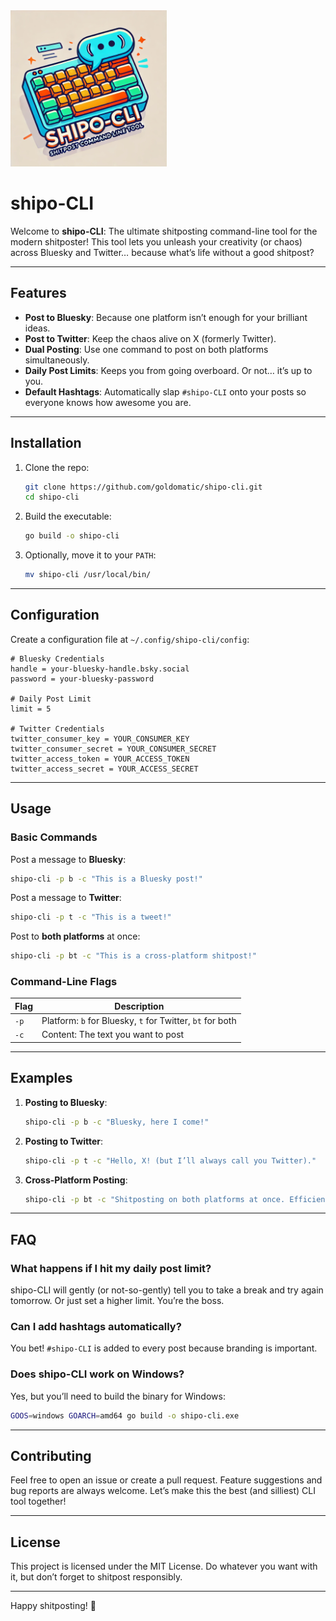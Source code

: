 <img src="https://github.com/goldomatic/shipo-cli/blob/main/shipo-cli-logo.png" alt="shipo-CLI Logo" width="250px" height="250px">



# shipo-CLI

Welcome to **shipo-CLI**: The ultimate shitposting command-line tool for the modern shitposter! This tool lets you unleash your creativity (or chaos) across Bluesky and Twitter… because what’s life without a good shitpost?

---

## Features
- **Post to Bluesky**: Because one platform isn’t enough for your brilliant ideas.
- **Post to Twitter**: Keep the chaos alive on X (formerly Twitter).
- **Dual Posting**: Use one command to post on both platforms simultaneously.
- **Daily Post Limits**: Keeps you from going overboard. Or not… it’s up to you.
- **Default Hashtags**: Automatically slap `#shipo-CLI` onto your posts so everyone knows how awesome you are.

---

## Installation

1. Clone the repo:
   ```bash
   git clone https://github.com/goldomatic/shipo-cli.git
   cd shipo-cli
   ```

2. Build the executable:
   ```bash
   go build -o shipo-cli
   ```

3. Optionally, move it to your `PATH`:
   ```bash
   mv shipo-cli /usr/local/bin/
   ```

---

## Configuration

Create a configuration file at `~/.config/shipo-cli/config`:

```plaintext
# Bluesky Credentials
handle = your-bluesky-handle.bsky.social
password = your-bluesky-password

# Daily Post Limit
limit = 5

# Twitter Credentials
twitter_consumer_key = YOUR_CONSUMER_KEY
twitter_consumer_secret = YOUR_CONSUMER_SECRET
twitter_access_token = YOUR_ACCESS_TOKEN
twitter_access_secret = YOUR_ACCESS_SECRET
```

---

## Usage

### Basic Commands

Post a message to **Bluesky**:
```bash
shipo-cli -p b -c "This is a Bluesky post!"
```

Post a message to **Twitter**:
```bash
shipo-cli -p t -c "This is a tweet!"
```

Post to **both platforms** at once:
```bash
shipo-cli -p bt -c "This is a cross-platform shitpost!"
```

### Command-Line Flags
| Flag  | Description                                      |
|-------|--------------------------------------------------|
| `-p`  | Platform: `b` for Bluesky, `t` for Twitter, `bt` for both |
| `-c`  | Content: The text you want to post               |

---

## Examples

1. **Posting to Bluesky**:
   ```bash
   shipo-cli -p b -c "Bluesky, here I come!"
   ```

2. **Posting to Twitter**:
   ```bash
   shipo-cli -p t -c "Hello, X! (but I’ll always call you Twitter)."
   ```

3. **Cross-Platform Posting**:
   ```bash
   shipo-cli -p bt -c "Shitposting on both platforms at once. Efficiency!"
   ```

---

## FAQ

### What happens if I hit my daily post limit?
shipo-CLI will gently (or not-so-gently) tell you to take a break and try again tomorrow. Or just set a higher limit. You’re the boss.

### Can I add hashtags automatically?
You bet! `#shipo-CLI` is added to every post because branding is important.

### Does shipo-CLI work on Windows?
Yes, but you’ll need to build the binary for Windows:
```bash
GOOS=windows GOARCH=amd64 go build -o shipo-cli.exe
```

---

## Contributing
Feel free to open an issue or create a pull request. Feature suggestions and bug reports are always welcome. Let’s make this the best (and silliest) CLI tool together!

---

## License
This project is licensed under the MIT License. Do whatever you want with it, but don’t forget to shitpost responsibly.

---

Happy shitposting! 🚀

